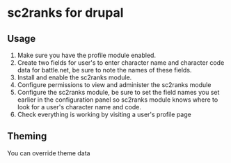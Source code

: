 # sc2ranks for drupal

## Usage
1. Make sure you have the profile module enabled.
2. Create two fields for user's to enter character name and character code
data for battle.net, be sure to note the names of these fields.
3. Install and enable the sc2ranks module.
4. Configure permissions to view and administer the sc2ranks module
5. Configure the sc2ranks module, be sure to set the field names you set
earlier in the configuration panel so sc2ranks module knows where to look
for a user's character name and code.
6. Check everything is working by visiting a user's profile page

## Theming
You can override theme data